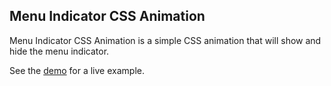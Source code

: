 ## Menu Indicator CSS Animation

Menu Indicator CSS Animation is a simple CSS animation that will show and hide the menu indicator.

See the [demo](https://wendelnogueira23.github.io/css-menu-indicator) for a live example.